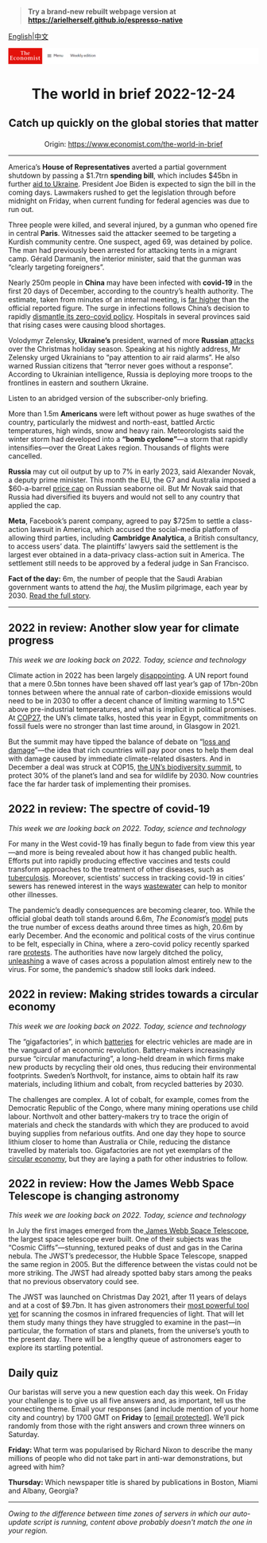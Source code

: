 > **Try a brand-new rebuilt webpage version at https://arielherself.github.io/espresso-native**

[English](https://github.com/arielherself/espresso/blob/main/README.md)|[中文](https://github-com.translate.goog/arielherself/espresso/blob/main/README.md?_x_tr_sl=en&_x_tr_tl=zh-CN&_x_tr_hl=zh-CN&_x_tr_pto=wapp)



![The Economist](menubar.png)

# <p align="center">The world in brief 2022-12-24</p>

## <p align="center">Catch up quickly on the global stories that matter</p>

<p align="center">Origin: <a href="https://www.economist.com/the-world-in-brief">https://www.economist.com/the-world-in-brief</a><hr>

America’s <strong>House of Representatives</strong> averted a partial government shutdown by passing a $1.7trn <strong>spending bill</strong>, which includes $45bn in further [aid to Ukraine](https://www.economist.com/united-states/2022/12/21/volodymyr-zelensky-brings-his-message-to-washington). President Joe Biden is expected to sign the bill in the coming days. Lawmakers rushed to get the legislation through before midnight on Friday, when current funding for federal agencies was due to run out.

Three people were killed, and several injured, by a gunman who opened fire in central <strong>Paris</strong>. Witnesses said the attacker seemed to be targeting a Kurdish community centre. One suspect, aged 69, was detained by police. The man had previously been arrested for attacking tents in a migrant camp. Gérald Darmanin, the interior minister, said that the gunman was “clearly targeting foreigners”.

Nearly 250m people in <strong>China</strong> may have been infected with <strong>covid-19</strong> in the first 20 days of December, according to the country’s health authority. The estimate, taken from minutes of an internal meeting, is [far higher](https://www.economist.com/china/2022/12/15/our-model-shows-that-chinas-covid-death-toll-could-be-massive) than the official reported figure. The surge in infections follows China’s decision to rapidly [dismantle its zero-covid policy](https://www.economist.com/china/2022/12/15/the-politics-of-xi-jinpings-covid-retreat). Hospitals in several provinces said that rising cases were causing blood shortages.

Volodymyr Zelensky, <strong>Ukraine’s</strong> president, warned of more <strong>Russian</strong> [attacks](https://www.economist.com/europe/2022/12/23/making-sense-of-vladimir-putins-war) over the Christmas holiday season. Speaking at his nightly address, Mr Zelensky urged Ukrainians to “pay attention to air raid alarms”. He also warned Russian citizens that “terror never goes without a response”. According to Ukrainian intelligence, Russia is deploying more troops to the frontlines in eastern and southern Ukraine.

Listen to an abridged version of the subscriber-only briefing.

More than 1.5m <strong>Americans</strong> were left without power as huge swathes of the country, particularly the midwest and north-east, battled Arctic temperatures, high winds, snow and heavy rain. Meteorologists said the winter storm had developed into a <strong>“bomb cyclone”⁠</strong>—a storm that rapidly intensifies—⁠⁠over the Great Lakes region. Thousands of flights were cancelled. 

<strong>Russia</strong> may cut oil output by up to 7% in early 2023, said Alexander Novak, a deputy prime minister. This month the EU, the G7 and Australia imposed a $60-a-barrel [price cap](https://www.economist.com/leaders/2022/11/30/the-wests-proposed-price-cap-on-russian-oil-is-no-magic-weapon) on Russian seaborne oil. But Mr Novak said that Russia had diversified its buyers and would not sell to any country that applied the cap.

<strong>Meta</strong>, Facebook’s parent company, agreed to pay $725m to settle a class-action lawsuit in America, which accused the social-media platform of allowing third parties, including <strong>Cambridge Analytica</strong>, a British consultancy, to access users’ data. The plaintiffs’ lawyers said the settlement is the largest ever obtained in a data-privacy class-action suit in America. The settlement still needs to be approved by a federal judge in San Francisco.

<strong>Fact of the day:</strong> 6m, the number of people that the Saudi Arabian government wants to attend the <em>haj</em>, the Muslim pilgrimage, each year by 2030. [Read the full story](https://www.economist.com/interactive/christmas-specials/2022/12/20/how-will-the-haj-change-as-global-temperatures-rise).

----------

## 2022 in review: Another slow year for climate progress

<em>This week we are looking back on 2022. Today, science and technology</em>

Climate action in 2022 has been largely [disappointing](https://www.economist.com/science-and-technology/2022/10/27/few-governments-have-done-much-about-the-climate-this-year). A UN report found that a mere 0.5bn tonnes have been shaved off last year’s gap of 17bn-20bn tonnes between where the annual rate of carbon-dioxide emissions would need to be in 2030 to offer a decent chance of limiting warming to 1.5°C above pre-industrial temperatures, and what is implicit in political promises. At [COP27](https://www.economist.com/international/2022/11/20/a-new-un-fund-for-loss-and-damage-emerges-from-cop27), the UN’s climate talks, hosted this year in Egypt, commitments on fossil fuels were no stronger than last time around, in Glasgow in 2021.

But the summit may have tipped the balance of debate on “[loss and damage](https://www.economist.com/the-economist-explains/2022/10/03/what-is-climate-loss-and-damage)”—the idea that rich countries will pay poor ones to help them deal with damage caused by immediate climate-related disasters. And in December a deal was struck at COP15, [the UN’s biodiversity summit](https://www.economist.com/the-economist-explains/2022/12/09/why-is-there-another-cop-happening), to protect 30% of the planet’s land and sea for wildlife by 2030. Now countries face the far harder task of implementing their promises.

## 2022 in review: The spectre of covid-19

<em>This week we are looking back on 2022. Today, science and technology</em>

For many in the West covid-19 has finally begun to fade from view this year—and more is being revealed about how it has changed public health. Efforts put into rapidly producing effective vaccines and tests could transform approaches to the treatment of other diseases, such as [tuberculosis](https://www.economist.com/international/2022/10/27/how-one-pandemic-made-another-one-worse). Moreover, scientists’ success in tracking covid-19 in cities’ sewers has renewed interest in the ways [wastewater](https://www.economist.com/international/2022/09/07/how-covid-19-spurred-governments-to-snoop-on-sewage) can help to monitor other illnesses.

The pandemic’s deadly consequences are becoming clearer, too. While the official global death toll stands around 6.6m, <em>The Economist</em>’s [model](https://www.economist.com/graphic-detail/coronavirus-excess-deaths-estimates) puts the true number of excess deaths around three times as high, 20.6m by early December. And the economic and political costs of the virus continue to be felt, especially in China, where a zero-covid policy recently sparked rare [protests](https://www.economist.com/china/2022/12/01/lessons-from-a-chinese-protest). The authorities have now largely ditched the policy, [unleashing](https://www.economist.com/china/2022/12/13/how-chinese-people-are-dealing-with-the-spread-of-covid-19) a wave of cases across a population almost entirely new to the virus. For some, the pandemic’s shadow still looks dark indeed.

## 2022 in review: Making strides towards a circular economy

<em>This week we are looking back on 2022. Today, science and technology</em>

The “gigafactories”, in which [batteries](https://www.economist.com/science-and-technology/2022/10/26/gigafactories-are-recycling-old-ev-batteries-into-new-ones) for electric vehicles are made are in the vanguard of an economic revolution. Battery-makers increasingly pursue “circular manufacturing”, a long-held dream in which firms make new products by recycling their old ones, thus reducing their environmental footprints. Sweden’s Northvolt, for instance, aims to obtain half its raw materials, including lithium and cobalt, from recycled batteries by 2030.

The challenges are complex. A lot of cobalt, for example, comes from the Democratic Republic of the Congo, where many mining operations use child labour. Northvolt and other battery-makers try to trace the origin of materials and check the standards with which they are produced to avoid buying supplies from nefarious outfits. And one day they hope to source lithium closer to home than Australia or Chile, reducing the distance travelled by materials too. Gigafactories are not yet exemplars of the [circular economy](https://www.economist.com/leaders/2022/10/27/battery-makers-are-powering-a-circular-economy), but they are laying a path for other industries to follow.

## 2022 in review: How the James Webb Space Telescope is changing astronomy

<em>This week we are looking back on 2022. Today, science and technology</em>

In July the first images emerged from the[ James Webb Space Telescope](https://www.economist.com/science-and-technology/2022/07/11/the-james-webb-space-telescope-opens-for-business), the largest space telescope ever built. One of their subjects was the “Cosmic Cliffs”—stunning, textured peaks of dust and gas in the Carina nebula. The JWST’s predecessor, the Hubble Space Telescope, snapped the same region in 2005. But the difference between the vistas could not be more striking. The JWST had already spotted baby stars among the peaks that no previous observatory could see.

The JWST was launched on Christmas Day 2021, after 11 years of delays and at a cost of $9.7bn. It has given astronomers their [most powerful tool yet](https://www.economist.com/the-economist-explains/2022/07/29/how-is-the-james-webb-space-telescope-changing-astronomy) for scanning the cosmos in infrared frequencies of light. That will let them study many things they have struggled to examine in the past—in particular, the formation of stars and planets, from the universe’s youth to the present day. There will be a lengthy queue of astronomers eager to explore its startling potential.

## Daily quiz

Our baristas will serve you a new question each day this week. On Friday your challenge is to give us all five answers and, as important, tell us the connecting theme. Email your responses (and include mention of your home city and country) by 1700 GMT on <strong>Friday</strong> to [<span class="__cf_email__" data-cfemail="5607233f2c13252624332525391633353938393b3f25227835393b">[email&#160;protected]</span>](https://mail.google.com/mail/?view=cm&amp;fs=1&amp;tf=1&amp;to=QuizEspresso@economist.com). We’ll pick randomly from those with the right answers and crown three winners on Saturday.

<strong>Friday: </strong>What term was popularised by Richard Nixon to describe the many millions of people who did not take part in anti-war demonstrations, but agreed with him?

<strong>Thursday: </strong>Which newspaper title is shared by publications in Boston, Miami and Albany, Georgia?

----------

*Owing to the difference between time zones of servers in which our auto-update script is running, content above probably doesn't match the one in your region.*
